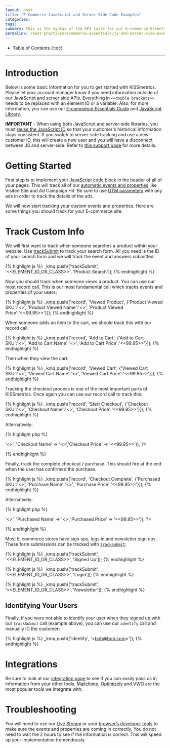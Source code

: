 ```yaml
---
layout: post
title: "E-Commerce JavaScript and Server-Side Code Examples"
categories:
tags:
summary: This is the syntax of the API calls for our E-commerce Essentials.
permalink: /best-practices/ecommerce-essentials/js-and-server-side-examples
---
```

* Table of Contents
{:toc}
* * *

# Introduction

Below is some basic information for you to get started with KISSmetrics. Please let your account manager know if you need information outside of our JavaScript and server side APIs. Everything in `<<double brackets>>` needs to be replaced with an element ID or a variable. Also, for more information, you can use our [E-commerce Essentials Guide][ecommerce-essentials] and [JavaScript Library][js-lib].

**IMPORTANT** - When using both JavaScript and server-side libraries, you must [reuse the JavaScript ID][js-identities] so that your customer's historical information stays consistent. If you switch to server-side tracking and use a new customer ID, this will create a new user and you will have a disconnect between JS and server-side. Refer to [this support page][js-identities] for more details.

# Getting Started

First step is to implement your [JavaScript code block][js-code-block] in the header of all of your pages. This will track all of our [automatic events and properties][auto-tracked-events] like Visited Site and Ad Campaign Hit. Be sure to use [UTM parameters][utm] with any ads in order to track the details of the ads.

We will now start tracking your custom events and properties. Here are some things you should track for your E-commerce site:

# Track Custom Info

We will first want to track when someone searches a product within your website. Use [trackSubmit][trackSubmit] to track your search form. All you need is the ID of your search form and we will track the event and answers submitted:

{% highlight js %}
_kmq.push(['trackSubmit', '<<ELEMENT_ID_OR_CLASS>>', 'Product Search']);
{% endhighlight %}

Now you should track when someone views a product. You can use our most record call. This is our most fundamental call which tracks events and properties of your users:

{% highlight js %}
_kmq.push(['record', 'Viewed Product', {'Product Viewed SKU':'<<Value>>', 'Product Viewed Name':'<<Value>>', 'Product Viewed Price':'<<99.95>>'}]);
{% endhighlight %}

When someone adds an item to the cart, we should track this with our record call:

{% highlight js %}
_kmq.push(['record', 'Add to Cart', {'Add to Cart SKU':'<<Value>>', 'Add to Cart Name':'<<Value>>', 'Add to Cart Price':'<<99.95>>'}]);
{% endhighlight %}

Then when they view the cart:

{% highlight js %}
_kmq.push(['record', 'Viewed Cart', {'Viewed Cart SKU':'<<Value>>', 'Viewed Cart Name':'<<Value>>', 'Viewed Cart Price':'<<99.95>>'}]);
{% endhighlight %}

Tracking the checkout process is one of the most important parts of KISSmetrics. Once again you can use our record call to track this:

{% highlight js %}
_kmq.push(['record', 'Start Checkout', {'Checkout SKU':'<<Value>>', 'Checkout Name':'<<Value>>', 'Checkout Price':'<<99.95>>'}]);
{% endhighlight %}

Alternatively:

{% highlight php %}
<?
  KM::identify($_COOKIE['km_ai']);
  KM::record('Start Checkout', array('Checkout SKU' => '<<Value>>', 'Checkout Name' => '<<Value>>','Checkout Price' => '<<99.95>>'));
?>
{% endhighlight %}

Finally, track the complete checkout / purchase. This should fire at the end when the user has confirmed the purchase.

{% highlight js %}
_kmq.push(['record', 'Checkout Complete', {'Purchased SKU':'<<Value>>', 'Purchase Name':'<<Value>>', 'Purchase Price':'<<99.95>>'}]);
{% endhighlight %}

Alternatively:

{% highlight php %}
<?
  KM::identify($_COOKIE['km_ai']);
  KM::record('Checkout Complete', array('Purchased SKU' => '<<Value>>', 'Purchased Name' => '<<Value>>','Purchased Price' => '<<99.95>>'));
?>
{% endhighlight %}

Most E-commerce stores have sign ups, logs in and newsletter sign ups. These form submissions can be tracked with [`trackSubmit`][trackSubmit]:

{% highlight js %}
_kmq.push(['trackSubmit', '<<ELEMENT_ID_OR_CLASS>>', 'Signed Up']);
{% endhighlight %}

{% highlight js %}
_kmq.push(['trackSubmit', '<<ELEMENT_ID_OR_CLASS>>', 'Login']);
{% endhighlight %}

{% highlight js %}
_kmq.push(['trackSubmit', '<<ELEMENT_ID_OR_CLASS>>', 'Newsletter']);
{% endhighlight %}

## Identifying Your Users

Finally, if you were not able to identify your user when they signed up with our `trackSubmit` call (example above), you can use our `identify` call and manually ID the customer:

{% highlight js %}
_kmq.push(['identify', '<<bob@bob.com>>']);
{% endhighlight %}

# Integrations

Be sure to look at our [integration page][integration] to see if you can easily pass us in information from your other tools. [Mailchimp][mailchimp], [Optimizely][optimizely] and [VWO][vwo] are the most popular tools we integrate with.

# Troubleshooting

You will need to use our [Live Stream][testing-with-live] or your [browser’s developer tools][testing-with-browser] to make sure the events and properties are coming in correctly. You do not need to wait the 2 hours to see if the information is correct. This will speed up your implementation tremendously.

[ecommerce-essentials]: /best-practices/ecommerce-essentials
[js-identities]: /apis/javascript/javascript-identities
[js-lib]: /apis/javascript
[js-code-block]: /apis/javascript/#setup
[trackSubmit]: /apis/javascript/#tracking-forms---tracksubmit
[utm]: /integrations/utm-variables
[auto-tracked-events]: /apis/javascript/#events-automatically-tracked
[integration]: /integrations
[mailchimp]: /integrations/mailchimp
[optimizely]: /integrations/optimizely
[vwo]: /integrations/vwo
[testing-with-live]: /getting-started/testing-km/#using-kissmetrics-live
[testing-with-browser]: /getting-started/testing-km/#examine-network-activity

